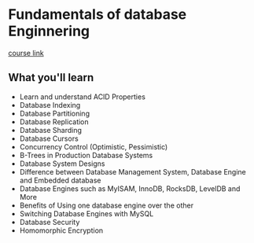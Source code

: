# Fundamentals of database Enginnering

[course link](https://www.udemy.com/course/database-engines-crash-course/) 

## What you'll learn
- Learn and understand ACID Properties 
- Database Indexing
- Database Partitioning
- Database Replication
- Database Sharding
- Database Cursors
- Concurrency Control (Optimistic, Pessimistic)
- B-Trees in Production Database Systems
- Database System Designs
- Difference between Database Management System, Database  Engine and Embedded database
- Database Engines such as MyISAM, InnoDB, RocksDB, LevelDB  and More
- Benefits of Using one database engine over the other
- Switching Database Engines with MySQL
- Database Security
- Homomorphic Encryption